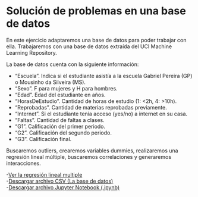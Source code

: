 # Solución de problemas en una base de datos

En este ejercicio adaptaremos una base de datos para poder trabajar con ella. Trabajaremos con una base de datos extraída del UCI Machine Learning Repository.  

La base de datos cuenta con la siguiente información:  
* “Escuela”. Indica si el estudiante asistía a la escuela Gabriel Pereira (GP) o Mousinho da Silveira (MS).  
* “Sexo”. F para mujeres y H para hombres.  
* “Edad”. Edad del estudiante en años.  
* “HorasDeEstudio”. Cantidad de horas de estudio (1: <2h, 4: >10h).  
* “Reprobadas”. Cantidad de materias reprobadas previamente.  
* “Internet”. Si el estudiante tenía acceso (yes/no) a internet en su casa.  
* “Faltas”. Cantidad de faltas a clases.  
* “G1”. Calificación del primer periodo.  
* “G2”. Calificación del segundo periodo.  
* “G3”. Calificación final.  

Buscaremos outliers, crearemos variables dummies, realizaremos una regresión lineal múltiple, buscaremos correlaciones y generaremos interacciones.  

-[Ver la regresión lineal multiple](SolucionProblemas.html)    
-[Descargar archivo CSV (La base de datos)](data_1_5.csv)    
-[Descargar archivo Jupyter Notebook (.ipynb)](SolucionProblemas.ipynb)
